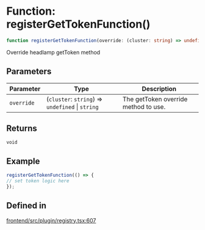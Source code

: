 # Function: registerGetTokenFunction()

```ts
function registerGetTokenFunction(override: (cluster: string) => undefined | string): void
```

Override headlamp getToken method

## Parameters

| Parameter | Type | Description |
| ------ | ------ | ------ |
| `override` | (`cluster`: `string`) => `undefined` \| `string` | The getToken override method to use. |

## Returns

`void`

## Example

```ts
registerGetTokenFunction(() => {
// set token logic here
});
```

## Defined in

[frontend/src/plugin/registry.tsx:607](https://github.com/headlamp-k8s/headlamp/blob/2481a1c9f2b4a69a9320466e7a455215b14b97b0/frontend/src/plugin/registry.tsx#L607)
